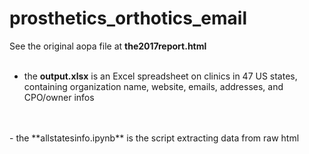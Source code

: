 # prosthetics_orthotics_email

See the original aopa file at **the2017report.html**
<br/>
<br/>
  - the **output.xlsx** is an Excel spreadsheet on clinics in 47 US states, containing organization name, website, emails, addresses, and CPO/owner infos
<br/>
<br/>
  - the **allstatesinfo.ipynb** is the script extracting data from raw html 
